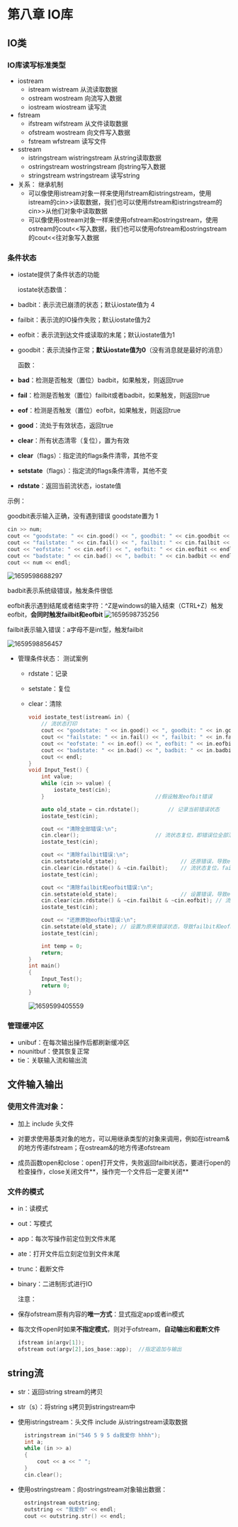  

# 第八章 IO库



## IO类

### IO库读写标准类型

* iostream
  * istream  wistream  从流读取数据
  * ostream wostream 向流写入数据
  * iostream wiostream  读写流
* fstream
  * ifstream wifstream 从文件读取数据
  * ofstream wostream 向文件写入数据
  * fstream wfstream 读写文件
* sstream
  * istringstream wistringstream 从string读取数据
  * ostringstream wostringstream 向string写入数据
  * stringstream wstringstream 读写string
* 关系： 继承机制
  * 可以像使用istream对象一样来使用ifstream和istringstream，使用istream的cin>>读取数据，我们也可以使用ifstream和istringstream的cin>>从他们对象中读取数据
  * 可以像使用ostream对象一样来使用ofstream和ostringstream，使用ostream的cout<<写入数据，我们也可以使用ofstream和ostringstream的cout<<往对象写入数据

### 条件状态

* iostate提供了条件状态的功能

  iostate状态数值：

* badbit：表示流已崩溃的状态；默认iostate值为 4

* failbit：表示流的IO操作失败；默认iostate值为2

* eofbit：表示流到达文件或读取的末尾；默认iostate值为1

* goodbit：表示流操作正常；**默认iostate值为0**（没有消息就是最好的消息）

  函数：

* **bad**：检测是否触发（置位）badbit，如果触发，则返回true

* **fail**：检测是否触发（置位）failbit或者badbit，如果触发，则返回true

* **eof**：检测是否触发（置位）eofbit，如果触发，则返回true

* **good**：流处于有效状态，返回true

* **clear**：所有状态清零（复位），置为有效

* **clear**（flags）：指定流的flags条件清零，其他不变

* **setstate**（flags）：指定流的flags条件清零，其他不变

* **rdstate**：返回当前流状态，iostate值

示例：

goodbit表示输入正确，没有遇到错误 goodstate置为 1

```cpp
cin >> num;
cout << "goodstate: " << cin.good() << ", goodbit: " << cin.goodbit << endl;
cout << "failstate: " << cin.fail() << ", failbit: " << cin.failbit << endl;
cout << "eofstate: " << cin.eof() << ", eofbit: " << cin.eofbit << endl;
cout << "badstate: " << cin.bad() << ", badbit: " << cin.badbit << endl;
cout << num << endl;
```

![1659598688297](C:\Users\woshishuaige\AppData\Roaming\Typora\typora-user-images\1659598688297.png)

badbit表示系统级错误，触发条件很低

eofbit表示遇到结尾或者结束字符：^Z是windows的输入结束（CTRL+Z）触发eofbit，**会同时触发failbit和eofbit**
![1659598735256](C:\Users\woshishuaige\AppData\Roaming\Typora\typora-user-images\1659598735256.png)

failbit表示输入错误：a字母不是int型，触发failbit

![1659598856457](C:\Users\woshishuaige\AppData\Roaming\Typora\typora-user-images\1659598856457.png)

* 管理条件状态： 测试案例

  * rdstate：记录

  * setstate：复位

  * clear：清除  

    ```cpp
    void iostate_test(istream& in) {
    	// 流状态打印
    	cout << "goodstate: " << in.good() << ", goodbit: " << in.goodbit << endl;
    	cout << "failstate: " << in.fail() << ", failbit: " << in.failbit << endl;
    	cout << "eofstate: " << in.eof() << ", eofbit: " << in.eofbit << endl;
    	cout << "badstate: " << in.bad() << ", badbit: " << in.badbit << endl;
    	cout << endl;
    }
    void Input_Test() {
    	int value;
    	while (cin >> value) {
    		iostate_test(cin);
    	}									//假设触发eofbit错误 
    
    	auto old_state = cin.rdstate();			// 记录当前错误状态
    	iostate_test(cin);
    
    	cout << "清除全部错误:\n";
    	cin.clear();						// 流状态复位，即错误位全部清除，恢复正常
    	iostate_test(cin);
    
    	cout << "清除failbit错误:\n";
    	cin.setstate(old_state);					// 还原错误，导致eofbit置位
    	cin.clear(cin.rdstate() & ~cin.failbit);	// 流状态复位，failbit复位，但不会复位其他状态
    	iostate_test(cin);
    
    	cout << "清除failbit和eofbit错误:\n";
    	cin.setstate(old_state);					// 设置错误，导致eofbit置位
    	cin.clear(cin.rdstate() & ~cin.failbit & ~cin.eofbit); // 流状态复位，failbit和badbit复位
    	iostate_test(cin);
    
    	cout << "还原原始eofbit错误:\n";
    	cin.setstate(old_state); // 设置为原来错误状态，导致failbit和eofbit置位
    	iostate_test(cin);
    
    	int temp = 0;
    	return;
    }
    int main()
    {
    	Input_Test();
    	return 0;
    }
    
    ```

    ![1659599405559](C:\Users\woshishuaige\AppData\Roaming\Typora\typora-user-images\1659599405559.png)

### 管理缓冲区

* unibuf：在每次输出操作后都刷新缓冲区
* nounitbuf：使其恢复正常
* tie：关联输入流和输出流

## 文件输入输出

### 使用文件流对象：

* 加上 include <fstream>头文件

* 对要求使用基类对象的地方，可以用继承类型的对象来调用，例如在istream&的地方传递ifstream；在ostream&的地方传递ofstream
* 成员函数open和close：open打开文件，失败返回failbit状态，要进行open的检查操作，close关闭文件**，操作完一个文件后一定要关闭**

### 文件的模式

* in：读模式

* out：写模式

* app：每次写操作前定位到文件末尾

* ate：打开文件后立刻定位到文件末尾

* trunc：截断文件

* binary：二进制形式进行IO

  注意：

* 保存ofstream原有内容的**唯一方式**：显式指定app或者in模式

* 每次文件open时如果**不指定模式**，则对于ofstream，**自动输出和截断文件**

  ```cpp
  ifstream in(argv[1]);
  ofstream out(argv[2],ios_base::app);	//指定追加与输出
  ```

## string流

* str：返回istring stream的拷贝

* str（s）：将string s拷贝到istringstream中 

* 使用istringstream：头文件 include <sstream> 从istringstream读取数据

  ```cpp
  	istringstream in("546 5 9 5 da我爱你 hhhh");
  	int a;
  	while (in >> a)
  	{
  		cout << a << " ";
  	}
  	cin.clear();
  ```

* 使用ostringstream：向ostringstream对象输出数据：

  ```cpp
  	ostringstream outstring;
  	outstring << "我爱你" << endl;
  	cout << outstring.str() << endl;
  ```

  